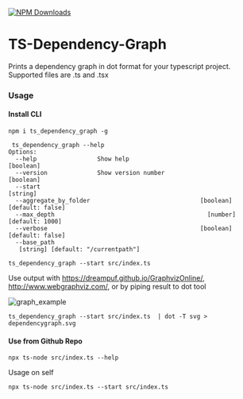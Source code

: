 [![NPM Downloads](https://img.shields.io/npm/dm/ts_dependency_graph.svg?style=flat)](https://npmjs.org/package/ts_dependency_graph)
# TS-Dependency-Graph
Prints a dependency graph in dot format for your typescript project. Supported files are .ts and .tsx

### Usage

#### Install CLI
`npm i ts_dependency_graph -g`

```
 ts_dependency_graph --help
Options:
  --help                 Show help                                     [boolean]
  --version              Show version number                           [boolean]
  --start                                                               [string]
  --aggregate_by_folder                               [boolean] [default: false]
  --max_depth                                           [number] [default: 1000]
  --verbose                                           [boolean] [default: false]
  --base_path
   [string] [default: "/currentpath"]
```

`ts_dependency_graph --start src/index.ts`

Use output with https://dreampuf.github.io/GraphvizOnline/, http://www.webgraphviz.com/, or by piping result to dot tool

![graph_example](https://raw.githubusercontent.com/PSeitz/ts-dependency-graph/master/example.png)


```
ts_dependency_graph --start src/index.ts  | dot -T svg > dependencygraph.svg
```

#### Use from Github Repo

`npx ts-node src/index.ts --help`

Usage on self
```
npx ts-node src/index.ts --start src/index.ts
```

